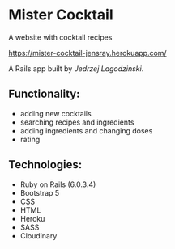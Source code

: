 # Mister Cocktail

A website with cocktail recipes

https://mister-cocktail-jensray.herokuapp.com/

A Rails app built by *Jedrzej Lagodzinski*.

## Functionality:
- adding new cocktails
- searching recipes and ingredients
- adding ingredients and changing doses
- rating

## Technologies:
- Ruby on Rails (6.0.3.4)
- Bootstrap 5
- CSS
- HTML
- Heroku
- SASS
- Cloudinary
